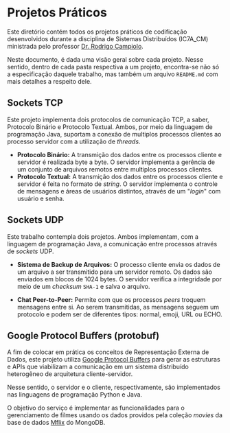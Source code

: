 # Projetos Práticos

Este diretório contém todos os projetos práticos de codificação desenvolvidos durante a disciplina de Sistemas Distribuídos (IC7A_CM) ministrada pelo professor [Dr. Rodrigo Campiolo](http://paginapessoal.utfpr.edu.br/rcampiolo).

Neste documento, é dada uma visão geral sobre cada projeto. Nesse sentido, dentro de cada pasta respectiva a um projeto, encontra-se não só a especificação daquele trabalho, mas também um arquivo `README.md` com mais detalhes a respeito dele.

## Sockets TCP
Este projeto implementa dois protocolos de comunicação TCP, a saber, Protocolo Binário e Protocolo Textual. Ambos, por meio da linguagem de programação Java, suportam a conexão de multiplos processos clientes ao processo servidor com a utilização de _threads_.

- **Protocolo Binário:** A transmição dos dados entre os processos cliente e servidor é realizada byte a byte. O servidor implementa a gerência de um conjunto de arquivos remotos entre multiplos processos clientes.
- **Protocolo Textual:** A transmição dos dados entre os processos cliente e servidor é feita no formato de _string_. O servidor implementa o controle de mensagens e áreas de usuários distintos, através de um "_login_" com usuário e senha.

## Sockets UDP
Este trabalho contempla dois projetos. Ambos implementam, com a linguagem de programação Java, a comunicação entre processos através de _sockets_ UDP.

- **Sistema de Backup de Arquivos:** O processo cliente envia os dados de um arquivo a ser transmitido para um servidor remoto. Os dados são enviados em blocos de 1024 bytes. O servidor verifica a integridade por meio de um _checksum_ `SHA-1` e salva o arquivo.

- **Chat Peer-to-Peer:** Permite com que os processos _peers_ troquem mensagens entre si. Ao serem transmitidas, as mensagens seguem um protocolo e podem ser de diferentes tipos: normal, emoji, URL ou ECHO.

## Google Protocol Buffers (protobuf)
A fim de colocar em prática os conceitos de Representação Externa de Dados, este projeto utiliza [Google Protocol Buffers](https://developers.google.com/protocol-buffers/) para gerar as estruturas e APIs que viabilizam a comunicação em um sistema distribuído heterogêneo de arquitetura cliente-servidor.

Nesse sentido, o servidor e o cliente, respectivamente, são implementados nas linguagens de programação Python e Java.

O objetivo do serviço é implementar as funcionalidades para o gerenciamento de filmes usando os dados providos pela coleção _movies_ da base de dados 
[Mflix](https://www.mongodb.com/docs/atlas/sample-data/sample-mflix/) do MongoDB.